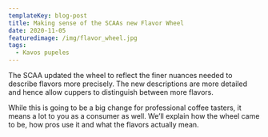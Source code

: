 ```yaml
---
templateKey: blog-post
title: Making sense of the SCAAs new Flavor Wheel
date: 2020-11-05
featuredimage: /img/flavor_wheel.jpg
tags:
  - Kavos pupeles
---
```

The SCAA updated the wheel to reflect the finer nuances needed to describe flavors more precisely. The new descriptions are more detailed and hence allow cuppers to distinguish between more flavors.

While this is going to be a big change for professional coffee tasters, it means a lot to you as a consumer as well. We’ll explain how the wheel came to be, how pros use it and what the flavors actually mean.